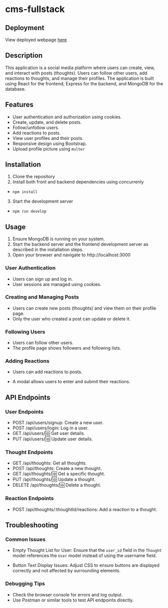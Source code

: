 # cms-fullstack

## Deployment
View deployed webpage [here](https://cms-fullstack.onrender.com)

## Description
This application is a social media platform where users can create, view, and interact with posts (thoughts). Users can follow other users, add reactions to thoughts, and manage their profiles. The application is built using React for the frontend, Express for the backend, and MongoDB for the database.

## Features
- User authentication and authorization using cookies.
- Create, update, and delete posts.
- Follow/unfollow users.
- Add reactions to posts.
- View user profiles and their posts.
- Responsive design using Bootstrap.
- Upload profile picture using `multer`

## Installation
1. Clone the repository
2. Install both front and backend dependencies using concurrenly
- `npm install`
3. Start the development server
- `npm run develop`

## Usage 
1. Ensure MongoDB is running on your system.
2. Start the backend server and the frontend development server as described in the installation steps.
3. Open your browser and navigate to http://localhost:3000

### User Authentication
- Users can sign up and log in.
- User sessions are managed using cookies.

### Creating and Managing Posts
- Users can create new posts (thoughts) and view them on their profile page.
- Only the user who created a post can update or delete it.

### Following Users
- Users can follow other users.
- The profile page shows followers and following lists.

### Adding Reactions
- Users can add reactions to posts.

- A modal allows users to enter and submit their reactions.

## API Endpoints

### User Endpoints
- POST /api/users/signup: Create a new user.
- POST /api/users/login: Log in a user.
- GET /api/users/:id: Get user details.
- PUT /api/users/:id: Update user details.

### Thought Endpoints
- GET /api/thoughts: Get all thoughts.
- POST /api/thoughts: Create a new thought.
- GET /api/thoughts/:id: Get a specific thought.
- PUT /api/thoughts/:id: Update a thought.
- DELETE /api/thoughts/:id: Delete a thought.

### Reaction Endpoints
- POST /api/thoughts/:thoughtId/reactions: Add a reaction to a thought.


## Troubleshooting

### Common Issues
- Empty Thought List for User: Ensure that the `user_id` field in the `Thought` model references the `User` model instead of using the username field.

- Button Text Display Issues: Adjust CSS to ensure buttons are displayed correctly and not affected by surrounding elements.

### Debugging Tips
- Check the browser console for errors and log output.
- Use Postman or similar tools to test API endpoints directly.